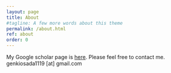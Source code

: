 ```yaml
---
layout: page
title: About
#tagline: A few more words about this theme
permalink: /about.html
ref: about
order: 0
---
```


My Google scholar page is [here]( https://scholar.google.co.jp/citations?user=7g5bnIYAAAAJ&hl=en).
Please feel free to contact me.
genkiosada1119 [at] gmail.com
